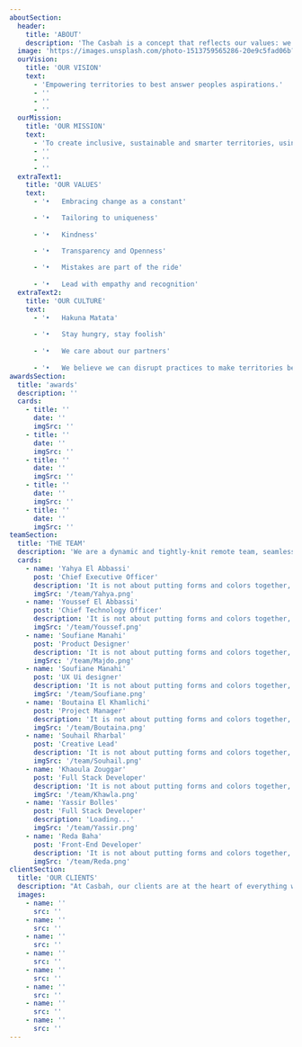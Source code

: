 ```yaml
---
aboutSection:
  header:
    title: 'ABOUT'
    description: 'The Casbah is a concept that reflects our values: we draw inspiration from the strength of our roots and push back the boundaries of what is possible. A symbol of resistance, the Casbah stands as a proud witness to what has been and what is yet to come. We embody this Casbah: proof of endurance and persistence, authenticity, beauty, security, affinity and detail.'
  image: 'https://images.unsplash.com/photo-1513759565286-20e9c5fad06b?ixlib=rb-4.0.3&ixid=M3wxMjA3fDB8MHxwaG90by1wYWdlfHx8fGVufDB8fHx8fA%3D%3D&auto=format&fit=crop&w=3570&q=80'
  ourVision:
    title: 'OUR VISION'
    text:
      - 'Empowering territories to best answer peoples aspirations.'
      - ''
      - ''
      - ''
  ourMission:
    title: 'OUR MISSION'
    text:
      - 'To create inclusive, sustainable and smarter territories, using the power of people and technologies.'
      - ''
      - ''
      - ''
  extraText1:
    title: 'OUR VALUES'
    text:
      - '•   Embracing change as a constant'

      - '•   Tailoring to uniqueness' 
      
      - '•   Kindness'

      - '•   Transparency and Openness'
      
      - '•   Mistakes are part of the ride' 
      
      - '•   Lead with empathy and recognition'
  extraText2:
    title: 'OUR CULTURE'
    text:
      - '•   Hakuna Matata'
      
      - '•   Stay hungry, stay foolish'
      
      - '•   We care about our partners'
      
      - '•   We believe we can disrupt practices to make territories better'
awardsSection:
  title: 'awards'
  description: ''
  cards:
    - title: ''
      date: ''
      imgSrc: ''
    - title: ''
      date: ''
      imgSrc: ''
    - title: ''
      date: ''
      imgSrc: ''
    - title: ''
      date: ''
      imgSrc: ''
    - title: ''
      date: ''
      imgSrc: ''
teamSection:
  title: 'THE TEAM'
  description: 'We are a dynamic and tightly-knit remote team, seamlessly collaborating across borders to achieve our collective goals with diverse perspectives and expertise.'
  cards:
    - name: 'Yahya El Abbassi'
      post: 'Chief Executive Officer'
      description: 'It is not about putting forms and colors together, but about finding the right balance between logic and aesthetics, in order to offer It is not about'
      imgSrc: '/team/Yahya.png'
    - name: 'Youssef El Abbassi'
      post: 'Chief Technology Officer'
      description: 'It is not about putting forms and colors together, but about finding the right balance between logic and aesthetics, in order to offer It is not about'
      imgSrc: '/team/Youssef.png'
    - name: 'Soufiane Manahi'
      post: 'Product Designer'
      description: 'It is not about putting forms and colors together, but about finding the right balance between logic and aesthetics, in order to offer It is not about'
      imgSrc: '/team/Majdo.png'
    - name: 'Soufiane Manahi'
      post: 'UX Ui designer'
      description: 'It is not about putting forms and colors together, but about finding the right balance between logic and aesthetics, in order to offer It is not about'
      imgSrc: '/team/Soufiane.png'
    - name: 'Boutaina El Khamlichi'
      post: 'Project Manager'
      description: 'It is not about putting forms and colors together, but about finding the right balance between logic and aesthetics, in order to offer It is not about'
      imgSrc: '/team/Boutaina.png'
    - name: 'Souhail Rharbal'
      post: 'Creative Lead'
      description: 'It is not about putting forms and colors together, but about finding the right balance between logic and aesthetics, in order to offer It is not about'
      imgSrc: '/team/Souhail.png'
    - name: 'Khaoula Zouggar'
      post: 'Full Stack Developer'
      description: 'It is not about putting forms and colors together, but about finding the right balance between logic and aesthetics, in order to offer It is not about'
      imgSrc: '/team/Khawla.png'
    - name: 'Yassir Bolles'
      post: 'Full Stack Developer'
      description: 'Loading...'
      imgSrc: '/team/Yassir.png'
    - name: 'Reda Baha'
      post: 'Front-End Developer'
      description: 'It is not about putting forms and colors together, but about finding the right balance between logic and aesthetics, in order to offer It is not about'
      imgSrc: '/team/Reda.png'
clientSection:
  title: 'OUR CLIENTS'
  description: "At Casbah, our clients are at the heart of everything we do. We are committed to delivering tailored solutions and exceptional service to meet their unique needs and exceed their expectations."
  images:
    - name: ''
      src: ''
    - name: ''
      src: ''
    - name: ''
      src: ''
    - name: ''
      src: ''
    - name: ''
      src: ''
    - name: ''
      src: ''
    - name: ''
      src: ''
    - name: ''
      src: ''
---
```

